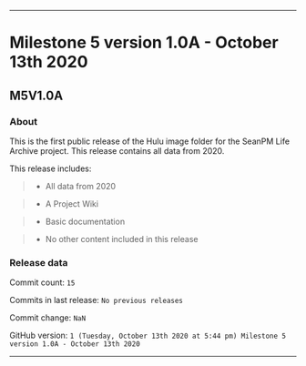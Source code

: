 
***

# Milestone 5 version 1.0A - October 13th 2020

## M5V1.0A

### About

This is the first public release of the Hulu image folder for the SeanPM Life Archive project. This release contains all data from 2020.

This release includes:

> * All data from 2020

> * A Project Wiki

> * Basic documentation

> * No other content included in this release

### Release data

Commit count: `15`

Commits in last release: `No previous releases`

Commit change: `NaN`

GitHub version: `1 (Tuesday, October 13th 2020 at 5:44 pm) Milestone 5 version 1.0A - October 13th 2020`

***
